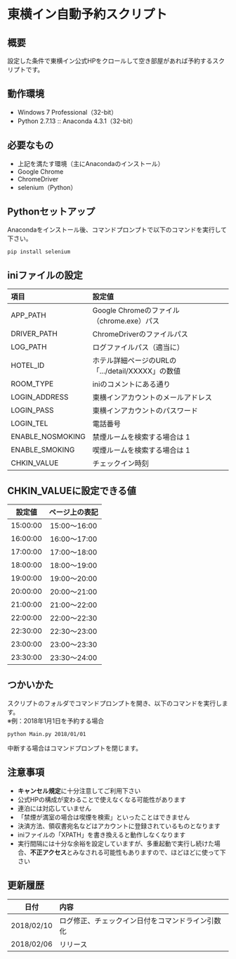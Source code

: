 # 東横イン自動予約スクリプト
## 概要
設定した条件で東横イン公式HPをクロールして空き部屋があれば予約するスクリプトです。

## 動作環境
* Windows 7 Professional（32-bit）
* Python 2.7.13 :: Anaconda 4.3.1（32-bit）

## 必要なもの
* 上記を満たす環境（主にAnacondaのインストール）
* Google Chrome
* ChromeDriver
* selenium（Python）

## Pythonセットアップ
Anacondaをインストール後、コマンドプロンプトで以下のコマンドを実行して下さい。
```
pip install selenium
```

## iniファイルの設定
| 項目 | 設定値 |
|:---|:---|
| APP_PATH | Google Chromeのファイル（chrome.exe）パス |
| DRIVER_PATH | ChromeDriverのファイルパス |
| LOG_PATH | ログファイルパス（適当に） |
| HOTEL_ID | ホテル詳細ページのURLの「.../detail/XXXXX」の数値 |
| ROOM_TYPE | iniのコメントにある通り |
| LOGIN_ADDRESS | 東横インアカウントのメールアドレス |
| LOGIN_PASS | 東横インアカウントのパスワード |
| LOGIN_TEL | 電話番号 |
| ENABLE_NOSMOKING | 禁煙ルームを検索する場合は 1 |
| ENABLE_SMOKING | 喫煙ルームを検索する場合は 1 |
| CHKIN_VALUE | チェックイン時刻 |

## CHKIN_VALUEに設定できる値
| 設定値 | ページ上の表記 |
|:---:|:---:|
| 15:00:00 | 15:00～16:00 |
| 16:00:00 | 16:00～17:00 |
| 17:00:00 | 17:00～18:00 |
| 18:00:00 | 18:00～19:00 |
| 19:00:00 | 19:00～20:00 |
| 20:00:00 | 20:00～21:00 |
| 21:00:00 | 21:00～22:00 |
| 22:00:00 | 22:00～22:30 |
| 22:30:00 | 22:30～23:00 |
| 23:00:00 | 23:00～23:30 |
| 23:30:00 | 23:30～24:00 |

## つかいかた
スクリプトのフォルダでコマンドプロンプトを開き、以下のコマンドを実行します。  
※例：2018年1月1日を予約する場合
```
python Main.py 2018/01/01
```
中断する場合はコマンドプロンプトを閉じます。

## 注意事項
* **キャンセル規定**に十分注意してご利用下さい
* 公式HPの構成が変わることで使えなくなる可能性があります
* 連泊には対応していません
* 「禁煙が満室の場合は喫煙を検索」といったことはできません
* 決済方法、領収書宛名などはアカウントに登録されているものとなります
* iniファイルの「XPATH」を書き換えると動作しなくなります
* 実行間隔には十分な余裕を設定していますが、多重起動で実行し続けた場合、**不正アクセス**とみなされる可能性もありますので、ほどほどに使って下さい

## 更新履歴
| 日付 | 内容 |
|:---:|:---|
| 2018/02/10 | ログ修正、チェックイン日付をコマンドライン引数化 |
| 2018/02/06 | リリース |
